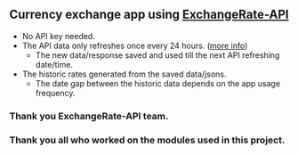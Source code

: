 ## Currency exchange app using [ExchangeRate-API](https://www.exchangerate-api.com)
- No API key needed.
- The API data only refreshes once every 24 hours. ([more info](https://www.exchangerate-api.com/docs/free))
  - The new data/response saved and used till the next API refreshing date/time.
- The historic rates generated from the saved data/jsons.
  - The date gap between the historic data depends on the app usage frequency.

### Thank you ExchangeRate-API team.
### Thank you all who worked on the modules used in this project.